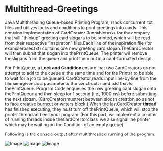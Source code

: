 # Multithread-Greetings
Java Multithreading Queue-based Printing Program, reads concurrent .txt files and utilizes locks and conditions to print greetings into cards.
This contains implementation of CardCreator Runnabletasks for the company that will “thinkup” greeting card slogans to be printed, which will be read from their respective “inspiration” files.Each  line  of  the  inspiration  file  (for  exampleroses.txt)  contains  one  new  greeting  card  slogan.TheCardCreator will then submit that slogan into thePrintQueue.  The printer will remove theslogans from the queue and print them out in a card-formatted design.

For PrintQueue, a <b>Lock and Condition</b> ensure that two CardCreators do not attempt to add to the queue at the same time and for the Printer to be able to wait for a job to be queued. CardCreator,reads input line-by-line from the filenamegiven  as  a  parameter  to  the  constructor  and  add  that  to  thePrintQueue. Program Code enqueues the  new  greeting  card  slogan  onto  thePrintQueue and  then  sleep  for  1  second  (i.e.,  1000  ms) before submitting the next slogan.  (CardCreatorsmustrest between slogan creation so as not to face creative burnout or writers block.)  When the lastCardCreator <b> thread </b> has finished executing, they must turn off thePrintQueue, which will stop the printer thread and end your program.  (For this part, we implement a counter of running threads inside theCardCreatorclass, we also signal the printer which may be waiting on the Condition of an empty queue)

Following is the console output after multithreaded running of the program:

![Image](https://i.imgur.com/tc99kt0.png)
![Image](https://i.imgur.com/6bLSRuT.png)
![Image](https://i.imgur.com/uokfwEe.png)
